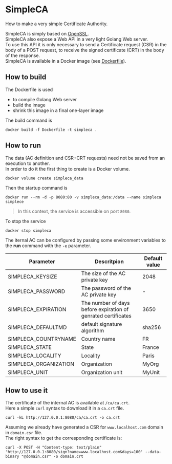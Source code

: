 # SimpleCA

How to make a very simple Certificate Authority.

SimpleCA is simply based on [OpenSSL](https://www.openssl.org/).  
SimpleCA also expose a Web API in a very light Golang Web server.  
To use this API it is only necessary to send a Certificate request (CSR) in the body of a POST request, to receive the signed certificate (CRT) in the body of the response.  
SimpleCA is available in a Docker image (see [Dockerfile](Dockerfile)).

## How to build

The Dockerfile is used
- to compile Golang Web server
- build the image
- shrink this image in a final one-layer image

The build command is

    docker build -f Dockerfile -t simpleca .

## How to run

The data (AC definition and CSR+CRT requests) need not be saved from an execution to another.  
In order to do it the first thing to create is a Docker volume.  

    docker volume create simpleca_data

Then the startup command is 

    docker run --rm -d -p 8080:80 -v simpleca_data:/data --name simpleca simplece

> In this context, the service is accessible on port `8080`.

To stop the service

    docker stop simpleca

The iternal AC can be configured by passing some environment variables to the **run** command with the `-e` parameter.

| Parameter             | Descritpion                                                   | Default value |
| --------------------- | ------------------------------------------------------------- | ------------- |
| SIMPLECA_KEYSIZE      | The size of the AC private key                                | 2048          |
| SIMPLECA_PASSWORD     | The password of the AC private key                            | -             |
| SIMPLECA_EXPIRATION   | The number of days before expiration of genrated certificates | 3650          |
| SIMPLECA_DEFAULTMD    | default signature algorithm                                   | sha256        |
| SIMPLECA_COUNTRYNAME  | Country name                                                  | FR            |
| SIMPLECA_STATE        | State                                                         | France        |
| SIMPLECA_LOCALITY     | Locality                                                      | Paris         |
| SIMPLECA_ORGANIZATION | Organization                                                  | MyOrg         |
| SIMPLECA_UNIT         | Organization unit                                             | MyUnit        |

## How to use it

The certificate of the internal AC is available at `/ca/ca.crt`.  
Here a simple `curl` syntax to download it in a `ca.crt` file.

    curl -kL http://127.0.0.1:8080/ca/ca.crt -o ca.crt

Assuming we already have generated a CSR for `www.localhost.com` domain in `domain.csr` file.  
The right syntax to get the corresponding certificate is:  

    curl -X POST -H "Content-type: text/plain" 'http://127.0.0.1:8080/sign?name=www.localhost.com&days=100' --data-binary "@domain.csr" -o domain.crt

